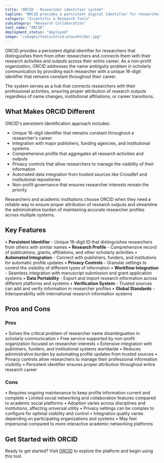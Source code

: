 ```yaml
---
title: "ORCID - Researcher identifier system"
tagline: "ORCID provides a persistent digital identifier for researchers that distinguishes them from other researchers and connects them with their research activities and outputs..."
category: "Scientific & Research Tools"
subcategory: "Research Collaboration"
tool_name: "ORCID"
deployment_status: "deployed"
image: "/images/tools/orcid-placeholder.jpg"
---
```


ORCID provides a persistent digital identifier for researchers that distinguishes them from other researchers and connects them with their research activities and outputs across their entire career. As a non-profit organization, ORCID addresses the name ambiguity problem in scholarly communication by providing each researcher with a unique 16-digit identifier that remains constant throughout their career.

The system serves as a hub that connects researchers with their professional activities, ensuring proper attribution of research outputs regardless of name changes, institutional affiliations, or career transitions.

## What Makes ORCID Different

ORCID's persistent identification approach includes:
- Unique 16-digit identifier that remains constant throughout a researcher's career
- Integration with major publishers, funding agencies, and institutional systems
- Comprehensive profile that aggregates all research activities and outputs
- Privacy controls that allow researchers to manage the visibility of their information
- Automated data integration from trusted sources like CrossRef and institutional repositories
- Non-profit governance that ensures researcher interests remain the priority

Researchers and academic institutions choose ORCID when they need a reliable way to ensure proper attribution of research outputs and streamline the administrative burden of maintaining accurate researcher profiles across multiple systems.

## Key Features

• **Persistent Identifier** - Unique 16-digit ID that distinguishes researchers from others with similar names
• **Research Profile** - Comprehensive record of publications, grants, affiliations, and other scholarly activities
• **Automated Integration** - Connect with publishers, funders, and institutions for automatic profile updates
• **Privacy Controls** - Granular settings to control the visibility of different types of information
• **Workflow Integration** - Seamless integration with manuscript submission and grant application systems
• **Data Portability** - Export and import research information across different platforms and systems
• **Verification System** - Trusted sources can add and verify information in researcher profiles
• **Global Standards** - Interoperability with international research information systems

## Pros and Cons

### Pros
• Solves the critical problem of researcher name disambiguation in scholarly communication
• Free service supported by non-profit organization focused on researcher interests
• Extensive integration with publishers, funders, and institutional systems worldwide
• Reduces administrative burden by automating profile updates from trusted sources
• Privacy controls allow researchers to manage their professional information visibility
• Persistent identifier ensures proper attribution throughout entire research career

### Cons
• Requires ongoing maintenance to keep profile information current and complete
• Limited social networking and collaboration features compared to academic social platforms
• Adoption varies across disciplines and institutions, affecting universal utility
• Privacy settings can be complex to configure for optimal visibility and control
• Integration quality varies depending on participating organizations and systems
• May feel impersonal compared to more interactive academic networking platforms

## Get Started with ORCID

Ready to get started? Visit [ORCID](https://orcid.org/) to explore the platform and begin using this tool.